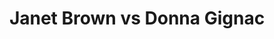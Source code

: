 ---
title: Janet Brown vs Donna Gignac
player1:
  name: Brown, Janet
  percent: 78
  wins: 0
  losses: 1
player2:
  name: Gignac, Donna
  percent: 75
  wins: 1
  losses: 0
games:
- player1:
    team: 'ON'
    position: Third
    percent: 78
    win: 0
    loss: 1
  player2:
    team: SK
    position: Lead
    percent: 75
    win: 1
    loss: 0
  event: Hearts
  year: 2002
  draw: Round Robin(4)
  score: ON 5 - SK 8
- player1:
    team: MID
    position: Third
    percent: 84
    win: 0
    loss: 1
  player2:
    team: AND
    position: Lead
    percent: 72
    win: 1
    loss: 0
  event: Trials (Women)
  year: 2001
  draw: Round Robin(3)
  score: MID 5 - AND 9
---